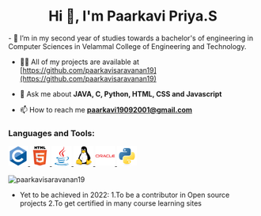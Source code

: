 <h1 align="center">Hi 👋, I'm Paarkavi Priya.S</h1>
- 🔭 I’m in my second year of studies towards a bachelor's of engineering in Computer Sciences in Velammal College of Engineering and Technology.

- 👨‍💻 All of my projects are available at [https://github.com/paarkavisaravanan19](https://github.com/paarkavisaravanan19)

- 💬 Ask me about **JAVA, C, Python, HTML, CSS and Javascript**

- 📫 How to reach me **paarkavi19092001@gmail.com**


<h3 align="left">Languages and Tools:</h3>
<p align="left"> <a href="https://www.cprogramming.com/" target="_blank"> <img src="https://raw.githubusercontent.com/devicons/devicon/master/icons/c/c-original.svg" alt="c" width="40" height="40"/> </a> <a href="https://www.w3.org/html/" target="_blank"> <img src="https://raw.githubusercontent.com/devicons/devicon/master/icons/html5/html5-original-wordmark.svg" alt="html5" width="40" height="40"/> </a> <a href="https://www.java.com" target="_blank"> <img src="https://raw.githubusercontent.com/devicons/devicon/master/icons/java/java-original.svg" alt="java" width="40" height="40"/> </a> <a href="https://www.linux.org/" target="_blank"> <img src="https://raw.githubusercontent.com/devicons/devicon/master/icons/linux/linux-original.svg" alt="linux" width="40" height="40"/> </a> <a href="https://www.oracle.com/" target="_blank"> <img src="https://raw.githubusercontent.com/devicons/devicon/master/icons/oracle/oracle-original.svg" alt="oracle" width="40" height="40"/> </a> <a href="https://www.python.org" target="_blank"> <img src="https://raw.githubusercontent.com/devicons/devicon/master/icons/python/python-original.svg" alt="python" width="40" height="40"/> </a> </p>

<p><img align="center" src="https://github-readme-stats.vercel.app/api/top-langs?username=paarkavisaravanan19&show_icons=true&locale=en&layout=compact" alt="paarkavisaravanan19" /></p>


- Yet to be achieved in 2022:
1.To be a contributor in Open source projects
2.To get certified in many course learning sites

